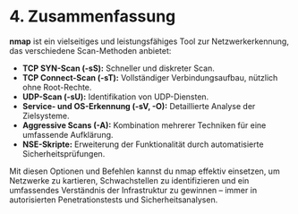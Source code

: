 # 4. Zusammenfassung

**nmap** ist ein vielseitiges und leistungsfähiges Tool zur Netzwerkerkennung, das verschiedene Scan-Methoden anbietet:

* **TCP SYN-Scan (-sS):** Schneller und diskreter Scan.
* **TCP Connect-Scan (-sT):** Vollständiger Verbindungsaufbau, nützlich ohne Root-Rechte.
* **UDP-Scan (-sU):** Identifikation von UDP-Diensten.
* **Service- und OS-Erkennung (-sV, -O):** Detaillierte Analyse der Zielsysteme.
* **Aggressive Scans (-A):** Kombination mehrerer Techniken für eine umfassende Aufklärung.
* **NSE-Skripte:** Erweiterung der Funktionalität durch automatisierte Sicherheitsprüfungen.

Mit diesen Optionen und Befehlen kannst du nmap effektiv einsetzen, um Netzwerke zu kartieren, Schwachstellen zu identifizieren und ein umfassendes Verständnis der Infrastruktur zu gewinnen – immer in autorisierten Penetrationstests und Sicherheitsanalysen.
